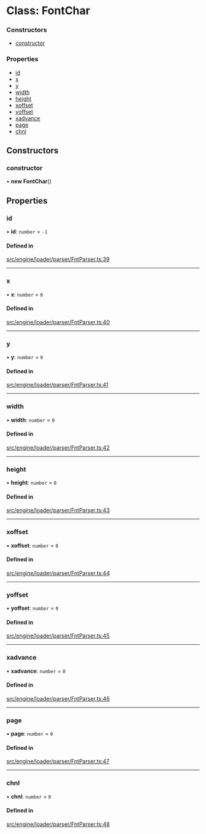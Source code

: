 # Class: FontChar


### Constructors

- [constructor](FontChar.md#constructor)

### Properties

- [id](FontChar.md#id)
- [x](FontChar.md#x)
- [y](FontChar.md#y)
- [width](FontChar.md#width)
- [height](FontChar.md#height)
- [xoffset](FontChar.md#xoffset)
- [yoffset](FontChar.md#yoffset)
- [xadvance](FontChar.md#xadvance)
- [page](FontChar.md#page)
- [chnl](FontChar.md#chnl)

## Constructors

### constructor

• **new FontChar**()

## Properties

### id

• **id**: `number` = `-1`

#### Defined in

[src/engine/loader/parser/FntParser.ts:39](https://github.com/Orillusion/orillusion/blob/main/src/engine/loader/parser/FntParser.ts#L39)

___

### x

• **x**: `number` = `0`

#### Defined in

[src/engine/loader/parser/FntParser.ts:40](https://github.com/Orillusion/orillusion/blob/main/src/engine/loader/parser/FntParser.ts#L40)

___

### y

• **y**: `number` = `0`

#### Defined in

[src/engine/loader/parser/FntParser.ts:41](https://github.com/Orillusion/orillusion/blob/main/src/engine/loader/parser/FntParser.ts#L41)

___

### width

• **width**: `number` = `0`

#### Defined in

[src/engine/loader/parser/FntParser.ts:42](https://github.com/Orillusion/orillusion/blob/main/src/engine/loader/parser/FntParser.ts#L42)

___

### height

• **height**: `number` = `0`

#### Defined in

[src/engine/loader/parser/FntParser.ts:43](https://github.com/Orillusion/orillusion/blob/main/src/engine/loader/parser/FntParser.ts#L43)

___

### xoffset

• **xoffset**: `number` = `0`

#### Defined in

[src/engine/loader/parser/FntParser.ts:44](https://github.com/Orillusion/orillusion/blob/main/src/engine/loader/parser/FntParser.ts#L44)

___

### yoffset

• **yoffset**: `number` = `0`

#### Defined in

[src/engine/loader/parser/FntParser.ts:45](https://github.com/Orillusion/orillusion/blob/main/src/engine/loader/parser/FntParser.ts#L45)

___

### xadvance

• **xadvance**: `number` = `0`

#### Defined in

[src/engine/loader/parser/FntParser.ts:46](https://github.com/Orillusion/orillusion/blob/main/src/engine/loader/parser/FntParser.ts#L46)

___

### page

• **page**: `number` = `0`

#### Defined in

[src/engine/loader/parser/FntParser.ts:47](https://github.com/Orillusion/orillusion/blob/main/src/engine/loader/parser/FntParser.ts#L47)

___

### chnl

• **chnl**: `number` = `0`

#### Defined in

[src/engine/loader/parser/FntParser.ts:48](https://github.com/Orillusion/orillusion/blob/main/src/engine/loader/parser/FntParser.ts#L48)
